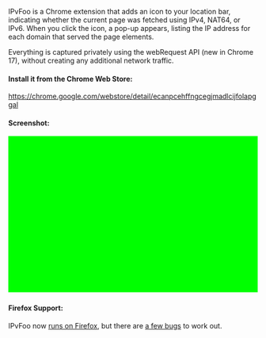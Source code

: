 IPvFoo is a Chrome extension that adds an icon to your location bar, indicating whether the current page was fetched using IPv4, NAT64, or IPv6. When you click the icon, a pop-up appears, listing the IP address for each domain that served the page elements.

Everything is captured privately using the webRequest API (new in Chrome 17), without creating any additional network traffic.

#### Install it from the Chrome Web Store:
https://chrome.google.com/webstore/detail/ecanpcehffngcegjmadlcijfolapggal

#### Screenshot:
![Screenshot](/misc/screenshot_webstore_640x400.png?raw=true)

#### Firefox Support:
IPvFoo now [runs on Firefox](https://addons.mozilla.org/en-US/firefox/addon/ipvfoo-pmarks/), but there are [a few bugs](https://github.com/pmarks-net/ipvfoo/issues/32) to work out.
